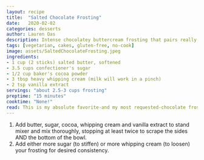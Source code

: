 ```yaml
---
layout: recipe
title:  "Salted Chocolate Frosting"
date:   2020-02-02
categories: desserts
author: Lauren Oas
description: Intense chocolatey buttercream frosting that pairs really well with vanilla cake!
tags: [vegetarian, cakes, gluten-free, no-cook]
image: assets/SaltedChocolateFrosting.jpeg
ingredients:
- 1 cup (2 sticks) salted butter, softened
- 3.5 cups confectioner's sugar
- 1/2 cup baker's cocoa powder
- 3 tbsp heavy whipping cream (milk will work in a pinch)
- 2 tsp vanilla extract
servings: "about 2.5-3 cups frosting"
preptime: "15 minutes"
cooktime: "None!"
read: This is my absolute favorite-and my most requested-chocolate frosting recipe. This definitely has an intense flavor because of the salted butter, but it is DELICIOUS. Because of it's intensity, I never use this on chocolate cake, something more mild is needed to pair with more chocolate. As written, this recipe produces a stiff frosting for frosting a cake or cupcakes, but would need a bit more sugar if you plan to do an detailed piping work.
---
```

1. Add butter, sugar, cocoa, whipping cream and vanilla extract to stand mixer and mix thoroughly, stopping at least twice to scrape the sides AND the bottom of the bowl.
2. Add either more sugar (to stiffen) or more whipping cream (to loosen) your frosting for desired consistency. 